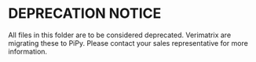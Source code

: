 # DEPRECATION NOTICE

All files in this folder are to be considered deprecated.  Verimatrix are migrating these to PiPy.   Please contact your sales representative for more information.
